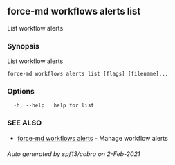 ## force-md workflows alerts list

List workflow alerts

### Synopsis

List workflow alerts

```
force-md workflows alerts list [flags] [filename]...
```

### Options

```
  -h, --help   help for list
```

### SEE ALSO

* [force-md workflows alerts](force-md_workflows_alerts.md)	 - Manage workflow alerts

###### Auto generated by spf13/cobra on 2-Feb-2021

